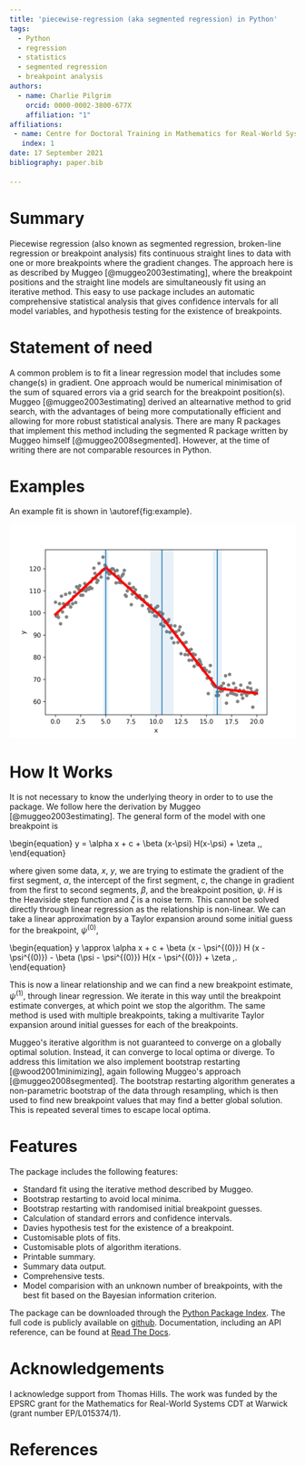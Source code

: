```yaml
---
title: 'piecewise-regression (aka segmented regression) in Python'
tags:
  - Python
  - regression
  - statistics
  - segmented regression
  - breakpoint analysis
authors:
  - name: Charlie Pilgrim
    orcid: 0000-0002-3800-677X
    affiliation: "1" 
affiliations:
 - name: Centre for Doctoral Training in Mathematics for Real-World Systems, University of Warwick 
   index: 1
date: 17 September 2021
bibliography: paper.bib

---
```


# Summary

Piecewise regression (also known as segmented regression, broken-line regression or breakpoint analysis) fits continuous straight lines to data with one or more breakpoints where the gradient changes. The approach here is as described by Muggeo [@muggeo2003estimating], where the breakpoint positions and the straight line models are simultaneously fit using an iterative method. This easy to use package includes an automatic comprehensive statistical analysis that gives confidence intervals for all model variables, and hypothesis testing for the existence of breakpoints. 

# Statement of need

A common problem is to fit a linear regression model that includes some change(s) in gradient. One approach would be numerical minimisation of the sum of squared errors via a grid search for the breakpoint position(s). Muggeo [@muggeo2003estimating] derived an altearnative method to grid search, with the advantages of being more computationally efficient and allowing for more robust statistical analysis. There are many R packages that implement this method including the segmented R package written by Muggeo himself [@muggeo2008segmented]. However, at the time of writing there are not comparable resources in Python. 

# Examples

An example fit is shown in \autoref{fig:example}. 

![An example model fit (red line) to data (grey markers). The estimated breakpoint positions (blue lines) and confidence intervals (shaded blue regions) are shown. \label{fig:example}](example.png)

# How It Works

It is not necessary to know the underlying theory in order to to use the package. We follow here the derivation by Muggeo [@muggeo2003estimating]. The general form of the model with one breakpoint is

\begin{equation}
    y = \alpha x + c + \beta (x-\psi) H(x-\psi) + \zeta \,,
\end{equation}

where given some data, $x$, $y$, we are trying to estimate the gradient of the first segment, $\alpha$, the intercept of the first segment, $c$, the change in gradient from the first to second segments, $\beta$, and the breakpoint position, $\psi$. $H$ is the Heaviside step function and $\zeta$ is a noise term. This cannot be solved directly through linear regression as the relationship is non-linear. We can take a linear approximation by a Taylor expansion around some initial guess for the breakpoint, $\psi^{(0)}$, 

\begin{equation}
    y \approx \alpha x + c + \beta (x - \psi^{(0)}) H (x - \psi^{(0)}) - \beta (\psi - \psi^{(0)}) H(x - \psi^{(0)}) + \zeta \,.
\end{equation}

This is now a linear relationship and we can find a new breakpoint estimate, $\psi^{(1)}$, through linear regression. We iterate in this way until the breakpoint estimate converges, at which point we stop the algorithm. The same method is used with multiple breakpoints, taking a multivarite Taylor expansion around initial guesses for each of the breakpoints. 

Muggeo's iterative algorithm is not guaranteed to converge on a globally optimal solution. Instead, it can converge to local optima or diverge. To address this limitation we also implement bootstrap restarting [@wood2001minimizing], again following Muggeo's approach [@muggeo2008segmented]. The bootstrap restarting algorithm generates a non-parametric bootstrap of the data through resampling, which is then used to find new breakpoint values that may find a better global solution. This is repeated several times to escape local optima.  

# Features

The package includes the following features:

- Standard fit using the iterative method described by Muggeo.
- Bootstrap restarting to avoid local minima.
- Bootstrap restarting with randomised initial breakpoint guesses. 
- Calculation of standard errors and confidence intervals.
- Davies hypothesis test for the existence of a breakpoint. 
- Customisable plots of fits.
- Customisable plots of algorithm iterations.
- Printable summary.
- Summary data output.
- Comprehensive tests.
- Model comparision with an unknown number of breakpoints, with the best fit based on the Bayesian information criterion.  

The package can be downloaded through the [Python Package Index](https://pypi.org/project/piecewise-regression/). The full code is publicly available on [github](https://github.com/chasmani/piecewise-regression). Documentation, including an API reference, can be found at [Read The Docs](https://piecewise-regression.readthedocs.io/en/latest/).

# Acknowledgements

I acknowledge support from Thomas Hills. The work was funded by the EPSRC grant for the Mathematics for Real-World Systems CDT at Warwick (grant number EP/L015374/1).

# References